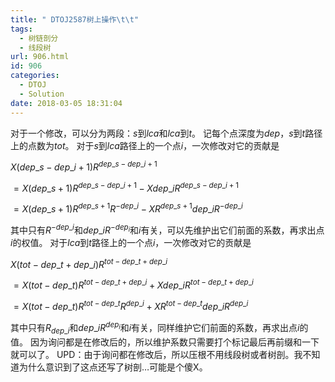 ```yaml
---
title: " DTOJ2587树上操作\t\t"
tags:
  - 树链剖分
  - 线段树
url: 906.html
id: 906
categories:
  - DTOJ
  - Solution
date: 2018-03-05 18:31:04
---
```


对于一个修改，可以分为两段：$s$到$lca$和$lca$到$t$。 记每个点深度为$dep$，$s$到$t$路径上的点数为$tot$。 对于$s$到$lca$路径上的一个点$i$，一次修改对它的贡献是

$X(dep\_s-dep\_i+1)R^{dep\_s-dep\_i+1}$

$=X(dep\_s+1)R^{dep\_s-dep\_i+1}-Xdep\_iR^{dep\_s-dep\_i+1}$

$=X(dep\_s+1)R^{dep\_s+1}R^{-dep\_i}-XR^{dep\_s+1}dep\_iR^{-dep\_i}$

其中只有$R^{-dep\_i}$和$dep\_iR^{-dep_i}$和$i$有关，可以先维护出它们前面的系数，再求出点$i$的权值。 对于$lca$到$t$路径上的一个点$i$，一次修改对它的贡献是

$X(tot-dep\_t+dep\_i)R^{tot-dep\_t+dep\_i}$

$=X(tot-dep\_t)R^{tot-dep\_t+dep\_i}+Xdep\_iR^{tot-dep\_t+dep\_i}$

$=X(tot-dep\_t)R^{tot-dep\_t}R^{dep\_i}+XR^{tot-dep\_t}dep\_iR^{dep\_i}$

其中只有$R_{dep\_i}$和$dep\_iR^{dep_i}$和$i$有关，同样维护它们前面的系数，再求出点$i$的值。 因为询问都是在修改后的，所以维护系数只需要打个标记最后再前缀和一下就可以了。 UPD：由于询问都在修改后，所以压根不用线段树或者树剖。我不知道为什么意识到了这点还写了树剖…可能是个傻X。